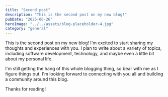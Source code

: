 ```yaml
---
title: "Second post"
description: "This is the second post on my new blog!"
pubDate: "2025-06-26"
heroImage: "../../assets/blog-placeholder-4.jpg"
category: "general"
---
```


This is the second post on my new blog! I'm excited to start sharing my thoughts and experiences with you. I plan to write about a variety of topics, including software development, technology, and maybe even a little bit about my personal life.

I'm still getting the hang of this whole blogging thing, so bear with me as I figure things out. I'm looking forward to connecting with you all and building a community around this blog.

Thanks for reading!
